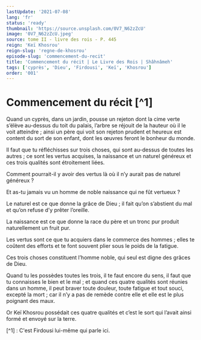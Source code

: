 ```yaml
---
lastUpdate: '2021-07-08'
lang: 'fr'
status: 'ready'
thumbnail: 'https://source.unsplash.com/0V7_N62zZcU'
image: '0V7_N62zZcU.jpeg'
source: tome II - livre des rois - P. 445
reign: 'Keï Khosrou'
reign-slug: 'regne-de-khosrou'
episode-slug: 'commencement-du-recit'
title: 'Commencement du récit | Le Livre des Rois | Shâhnâmeh'
tags: ['cyprès', 'Dieu', 'Firdousi', 'Keï', 'Khosrou']
order: '001'
---
```


<!-- LTeX: language=fr -->

# Commencement du récit [^1]

Quand un cyprès, dans un jardin, pousse un rejeton dont la cime verte s’élève au-dessus du toit du palais, l’arbre se réjouit de la hauteur où il le voit atteindre ; ainsi un père qui voit son rejeton prudent et heureux est content du sort de son enfant, dont les œuvres feront le bonheur du monde.

Il faut que tu réfléchisses sur trois choses, qui sont au-dessus de toutes les autres ; ce sont les vertus acquises, la naissance et un naturel généreux et ces trois qualités sont étroitement liées.

Comment pourrait-il y avoir des vertus là où il n’y aurait pas de naturel généreux ?

Et as-tu jamais vu un homme de noble naissance qui ne fût vertueux ?

Le naturel est ce que donne la grâce de Dieu ; il fait qu’on s’abstient du mal et qu’on refuse d’y prêter l’oreille.

La naissance est ce que donne la race du père et un tronc pur produit naturellement un fruit pur.

Les vertus sont ce que tu acquiers dans le commerce des hommes ; elles te coûtent des efforts et te font souvent plier sous le poids de la fatigue.

Ces trois choses constituent l’homme noble, qui seul est digne des grâces de Dieu.

Quand tu les possèdes toutes les trois, il te faut encore du sens, il faut que tu connaisses le bien et le mal ; et quand ces quatre qualités sont réunies dans un homme, il peut braver toute douleur, toute fatigue et tout souci, excepté la mort ; car il n’y a pas de remède contre elle et elle est le plus poignant des maux.

Or Keï Khosrou possédait ces quatre qualités et c’est le sort qui l’avait ainsi formé et envoyé sur la terre.

[^1] : C'est Firdousi lui-même qui parle ici.
